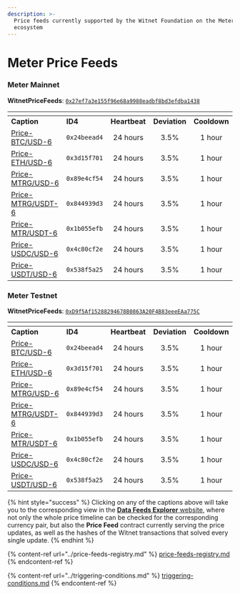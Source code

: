 ```yaml
---
description: >-
  Price feeds currently supported by the Witnet Foundation on the Meter
  ecosystem
---
```


# Meter Price Feeds

### Meter Mainnet

**WitnetPriceFeeds**: [`0x27ef7a3e155f96e68a9988eadbf8bd3efdba1438`](https://scan.meter.io/address/0x27ef7a3e155f96e68a9988eadbf8bd3efdba1438)

<table data-header-hidden><thead><tr><th width="227"></th><th width="138"></th><th width="114" align="center"></th><th width="122" align="center"></th><th align="center"></th></tr></thead><tbody><tr><td><strong>Caption</strong></td><td><strong>ID4</strong></td><td align="center"><strong>Heartbeat</strong></td><td align="center"><strong>Deviation</strong></td><td align="center"><strong>Cooldown</strong></td></tr><tr><td><a href="https://feeds.witnet.io/es/meter/meter-mainnet_btc-usd_6">Price-BTC/USD-6</a></td><td><code>0x24beead4</code></td><td align="center">24 hours</td><td align="center">3.5%</td><td align="center">1 hour</td></tr><tr><td><a href="https://feeds.witnet.io/es/meter/meter-mainnet_eth-usd_6">Price-ETH/USD-6</a></td><td><code>0x3d15f701</code></td><td align="center">24 hours</td><td align="center">3.5%</td><td align="center">1 hour</td></tr><tr><td><a href="https://feeds.witnet.io/es/meter/meter-mainnet_mtrg-usd_6">Price-MTRG/USD-6</a></td><td><code>0x89e4cf54</code></td><td align="center">24 hours</td><td align="center">3.5%</td><td align="center">1 hour</td></tr><tr><td><a href="https://feeds.witnet.io/es/meter/meter-mainnet_mtrg-usdt_6">Price-MTRG/USDT-6</a></td><td><code>0x844939d3</code></td><td align="center">24 hours</td><td align="center">3.5%</td><td align="center">1 hour</td></tr><tr><td><a href="https://feeds.witnet.io/es/meter/meter-mainnet_mtr-usdt_6">Price-MTR/USDT-6</a></td><td><code>0x1b055efb</code></td><td align="center">24 hours</td><td align="center">3.5%</td><td align="center">1 hour</td></tr><tr><td><a href="https://feeds.witnet.io/es/meter/meter-mainnet_usdc-usd_6">Price-USDC/USD-6</a></td><td><code>0x4c80cf2e</code></td><td align="center">24 hours</td><td align="center">3.5%</td><td align="center">1 hour</td></tr><tr><td><a href="https://feeds.witnet.io/es/meter/meter-mainnet_usdt-usd_6">Price-USDT/USD-6</a></td><td><code>0x538f5a25</code></td><td align="center">24 hours</td><td align="center">3.5%</td><td align="center">1 hour</td></tr></tbody></table>

### Meter Testnet

**WitnetPriceFeeds**: [`0xD9f5Af15288294678B0863A20F4B83eeeEAa775C`](https://scan-warringstakes.meter.io/address/0xD9f5Af15288294678B0863A20F4B83eeeEAa775C)

<table data-header-hidden><thead><tr><th width="227"></th><th width="138"></th><th width="114" align="center"></th><th width="122" align="center"></th><th align="center"></th></tr></thead><tbody><tr><td><strong>Caption</strong></td><td><strong>ID4</strong></td><td align="center"><strong>Heartbeat</strong></td><td align="center"><strong>Deviation</strong></td><td align="center"><strong>Cooldown</strong></td></tr><tr><td><a href="https://feeds.witnet.io/es/meter/meter-testnet_btc-usd_6">Price-BTC/USD-6</a></td><td><code>0x24beead4</code></td><td align="center">24 hours</td><td align="center">3.5%</td><td align="center">1 hour</td></tr><tr><td><a href="https://feeds.witnet.io/es/meter/meter-testnet_eth-usd_6">Price-ETH/USD-6</a></td><td><code>0x3d15f701</code></td><td align="center">24 hours</td><td align="center">3.5%</td><td align="center">1 hour</td></tr><tr><td><a href="https://feeds.witnet.io/es/meter/meter-testnet_mtrg-usd_6">Price-MTRG/USD-6</a></td><td><code>0x89e4cf54</code></td><td align="center">24 hours</td><td align="center">3.5%</td><td align="center">1 hour</td></tr><tr><td><a href="https://feeds.witnet.io/meter/meter-testnet_mtrg-usdt_6">Price-MTRG/USDT-6</a></td><td><code>0x844939d3</code></td><td align="center">24 hours</td><td align="center">3.5%</td><td align="center">1 hour</td></tr><tr><td><a href="https://feeds.witnet.io/meter/meter-testnet_mtr-usdt_6">Price-MTR/USDT-6</a></td><td><code>0x1b055efb</code></td><td align="center">24 hours</td><td align="center">3.5%</td><td align="center">1 hour</td></tr><tr><td><a href="https://feeds.witnet.io/es/meter/meter-testnet_usdc-usd_6">Price-USDC/USD-6</a></td><td><code>0x4c80cf2e</code></td><td align="center">24 hours</td><td align="center">3.5%</td><td align="center">1 hour</td></tr><tr><td><a href="https://feeds.witnet.io/es/meter/meter-testnet_usdt-usd_6">Price-USDT/USD-6</a></td><td><code>0x538f5a25</code></td><td align="center">24 hours</td><td align="center">3.5%</td><td align="center">1 hour</td></tr></tbody></table>

{% hint style="success" %}
Clicking on any of the captions above will take you to the corresponding view in the [**Data Feeds Explorer** website](https://feeds.witnet.io), where not only the whole price timeline can be checked for the corresponding currency pair, but also the **Price Feed** contract currently serving the price updates, as well as the hashes of the Witnet transactions that solved every single update.
{% endhint %}

{% content-ref url="../price-feeds-registry.md" %}
[price-feeds-registry.md](../price-feeds-registry.md)
{% endcontent-ref %}

{% content-ref url="../triggering-conditions.md" %}
[triggering-conditions.md](../triggering-conditions.md)
{% endcontent-ref %}
